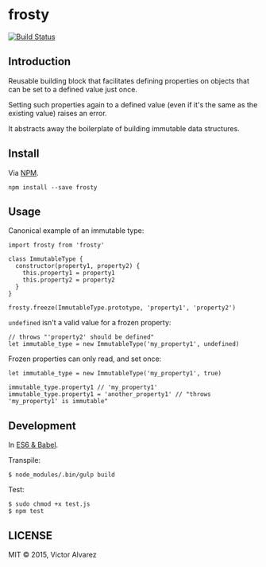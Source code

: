 # frosty

[![Build Status](https://travis-ci.org/yangmillstheory/frosty.svg?branch=master)](https://travis-ci.org/yangmillstheory/mixin.a.lot)

## Introduction

Reusable building block that facilitates defining properties on objects that can be set to a defined value just once. 

Setting such properties again to a defined value (even if it's the same as the existing value) raises an error.

It abstracts away the boilerplate of building immutable data structures. 


## Install

Via [NPM](https://www.npmjs.com/package/frosty).

`npm install --save frosty`

## Usage

Canonical example of an immutable type:

    import frosty from 'frosty'

    class ImmutableType {
      constructor(property1, property2) {
        this.property1 = property1
        this.property2 = property2
      }
    }
    
    frosty.freeze(ImmutableType.prototype, 'property1', 'property2')
    
`undefined` isn't a valid value for a frozen property:
    
    // throws "'property2' should be defined" 
    let immutable_type = new ImmutableType('my_property1', undefined)
    

Frozen properties can only read, and set once:
    
    let immutable_type = new ImmutableType('my_property1', true)
    
    immutable_type.property1 // 'my_property1'
    immutable_type.property1 = 'another_property1' // "throws 'my_property1' is immutable"
 
## Development

In [ES6 & Babel](http://babeljs.io/).

Transpile:
 
    $ node_modules/.bin/gulp build
   
Test:

    $ sudo chmod +x test.js
    $ npm test
      
## LICENSE

MIT © 2015, Victor Alvarez